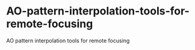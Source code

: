 # AO-pattern-interpolation-tools-for-remote-focusing
AO pattern interpolation tools for remote focusing
